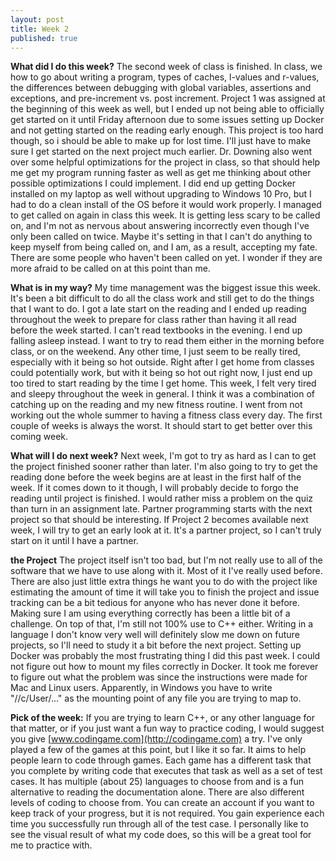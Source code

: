 ```yaml
---
layout: post
title: Week 2
published: true
---
```


**What did I do this week?**  The second week of class is finished. In class, we how to go about writing a program, types of caches, l-values and r-values, the differences between debugging with global variables, assertions and exceptions, and pre-increment vs. post increment. Project 1 was assigned at the beginning of this week as well, but I ended up not being able to officially get started on it until Friday afternoon due to some issues setting up Docker and not getting started on the reading early enough. This project is too hard though, so i should be able to make up for lost time. I'll just have to make sure I get started on the next project much earlier. Dr. Downing also went over some helpful optimizations for the project in class, so that should help me get my program running faster as well as get me thinking about other possible optimizations I could implement. I did end up getting Docker installed on my laptop as well without upgrading to Windows 10 Pro, but I had to do a clean install of the OS before it would work properly. I managed to get called on again in class this week. It is getting less scary to be called on, and I'm not as nervous about answering incorrectly even though I've only been called on twice. Maybe it's setting in that I can't do anything to keep myself from being called on, and I am, as a result, accepting my fate. There are some people who haven't been called on yet. I wonder if they are more afraid to be called on at this point than me.

**What is in my way?**  My time management was the biggest issue this week. It's been a bit difficult to do all the class work and still get to do the things that I want to do. I got a late start on the reading and I ended up reading throughout the week to prepare for class rather than having it all read before the week started. I can't read textbooks in the evening. I end up falling asleep instead. I want to try to read them either in the morning before class, or on the weekend. Any other time, I just seem to be really tired, especially with it being so hot outside. Right after I get home from classes could potentially work, but with it being so hot out right now, I just end up too tired to start reading by the time I get home. This week, I felt very tired and sleepy throughout the week in general. I think it was a combination of catching up on the reading and my new fitness routine. I went from not working out the whole summer to having a fitness class every day. The first couple of weeks is always the worst. It should start to get better over this coming week.

**What will I do next week?**  Next week, I'm got to try as hard as I can to get the project finished sooner rather than later. I'm also going to try to get the reading done before the week begins are at least in the first half of the week. If it comes down to it though, I will probably decide to forgo the reading until project is finished. I would rather miss a problem on the quiz than turn in an assignment late. Partner programming starts with the next project so that should be interesting. If Project 2 becomes available next week, I will try to get an early look at it. It's a partner project, so I can't truly start on it until I have a partner.

**the Project**  The project itself isn't too bad, but I'm not really use to all of the software that we have to use along with it. Most of it I've really used before. There are also just little extra things he want you to do with the project like estimating the amount of time it will take you to finish the project and issue tracking can be a bit tedious for anyone who has never done it before. Making sure I am using everything correctly has been a little bit of a challenge. On top of that, I'm still not 100% use to C++ either. Writing in a language I don't know very well will definitely slow me down on future projects, so I'll need to study it a bit before the next project. Setting up Docker was probably the most frustrating thing I did this past week. I could not figure out how to mount my files correctly in Docker. It took me forever to figure out what the problem was since the instructions were made for Mac and Linux users. Apparently, in Windows you have to write "//c/User/..." as the mounting point of any file you are trying to map to. 

**Pick of the week:**  If you are trying to learn C++, or any other language for that matter, or if you just want a fun way to practice coding, I would suggest you give [www.codingame.com](http://codingame.com) a try. I've only played a few of the games at this point, but I like it so far. It aims to help people learn to code through games. Each game has a different task that you complete by writing code that executes that task as well as a set of test cases. It has multiple (about 25) languages to choose from and is a fun alternative to reading the documentation alone. There are also different levels of coding to choose from. You can create an account if you want to keep track of your progress, but it is not required. You gain experience each time you successfully run through all of the test case. I personally like to see the visual result of what my code does, so this will be a great tool for me to practice with.